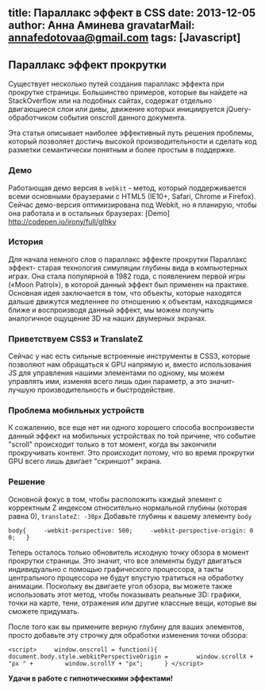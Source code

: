 title: Параллакс эффект в CSS
date: 2013-12-05
author: Анна Аминева
gravatarMail: annafedotovaa@gmail.com
tags: [Javascript]
---

## Параллакс эффект прокрутки

Существует несколько путей создания параллакс эффекта при прокрутке страницы. Большинство примеров, которые вы найдете на StackOverflow или на подобных сайтах, содержат отдельно двигающиеся слои или дивы, движение которых инициируется jQuery- обработчиком события onscroll данного документа. 

<!-- more -->

Эта статья описывает наиболее эффективный путь решения проблемы, который позволяет достичь высокой производительности и сделать код разметки семантически понятным и более простым в поддержке.

### Демо

Работающая демо версия в `webkit` - метод, который поддерживается всеми основными браузерами с HTML5 (IE10+, Safari, Chrome и Firefox). Сейчас демо-версия оптимизирована под Webkit, но я планирую, чтобы она работала и в остальных браузерах:
[Demo] http://codepen.io/irony/full/gIhky

### История 

Для начала немного слов о параллакс эффекте прокрутки
Параллакс эффект- старая технология симуляции глубины вида в компьютерных играх. Она стала популярной в 1982 года, с появлением первой игры («Moon Patrol»), в которой данный эффект был применен на практике. Основная идея заключается в том, что объекты, которые находятся дальше движутся медленнее по отношению к объектам, находящимся ближе и воспроизводя данный эффект, мы можем получить аналогичное ощущение 3D на наших двумерных экранах.

### Приветствуем CSS3 и TranslateZ

Сейчас у нас есть сильные встроенные инструменты в CSS3, которые позволяют нам обращаться к GPU напрямую и, вместо использования JS для управления нашими элементами по одному, мы можем управлять ими, изменяя всего лишь один параметр, а это значит- лучшую производительность и быстродействие.

### Проблема мобильных устройств

К сожалению, все еще нет ни одного хорошего способа воспроизвести данный эффект на мобильных устройствах по той причине, что событие "scroll" происходит только в тот момент, когда вы закончили прокручивать контент. Это происходит потому, что во время прокрутки GPU всего лишь двигает "скриншот" экрана.

### Решение

Основной фокус в том, чтобы расположить каждый элемент с корректным Z индексом относительно нормальной глубины (которая равна 0),
`translateZ: -30px`
Добавьте глубины к вашему элементу `body`

 `body{     -webkit-perspective: 500;     -webkit-perspective-origin: 0 0;   }`
 
Теперь осталось только обновитель исходную точку обзора в момент прокрутки страницы. Это значит, что все элементы будут двигаться индивидуально с помощью графического процессора, а такты центрального процессора не будут впустую тратиться на обработку анимации. Поскольку вы двигаете угол обзора, вы можете также использовать этот метод, чтобы показывать реальные 3D: графики, точки на карте, тени, отражения или другие классные вещи, которые вы сможете придумать.

После того как вы примените верную глубину для ваших элементов, просто добавьте  эту строчку для обработки изменения точки обзора:
```html5
<script>     window.onscroll = function(){        document.body.style.webkitPerspectiveOrigin =        window.scrollX + "px " +         window.scrollY + "px";      } </script>
```

**Удачи в работе с гипнотическими эффектами!**
